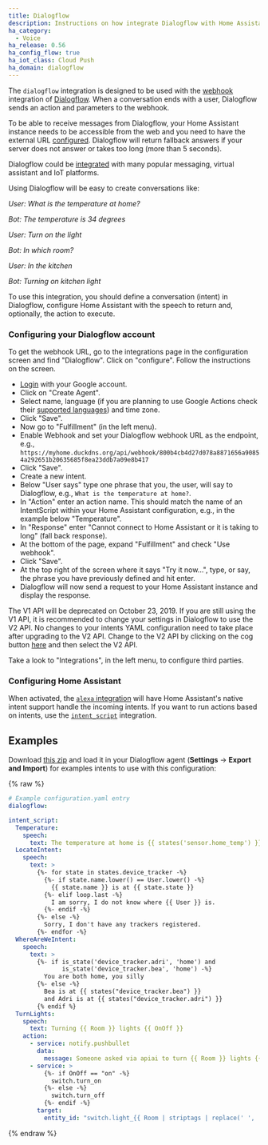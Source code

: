 ```yaml
---
title: Dialogflow
description: Instructions on how integrate Dialogflow with Home Assistant.
ha_category:
  - Voice
ha_release: 0.56
ha_config_flow: true
ha_iot_class: Cloud Push
ha_domain: dialogflow
---
```


The `dialogflow` integration is designed to be used with the [webhook](https://dialogflow.com/docs/fulfillment#webhook) integration of [Dialogflow](https://dialogflow.com/). When a conversation ends with a user, Dialogflow sends an action and parameters to the webhook.

To be able to receive messages from Dialogflow, your Home Assistant instance needs to be accessible from the web and you need to have the external URL [configured](/docs/configuration/basic). Dialogflow will return fallback answers if your server does not answer or takes too long (more than 5 seconds).

Dialogflow could be [integrated](https://dialogflow.com/docs/integrations/) with many popular messaging, virtual assistant and IoT platforms.

Using Dialogflow will be easy to create conversations like:

_User: What is the temperature at home?_

_Bot: The temperature is 34 degrees_

_User: Turn on the light_

_Bot: In which room?_

_User: In the kitchen_

_Bot: Turning on kitchen light_

To use this integration, you should define a conversation (intent) in Dialogflow, configure Home Assistant with the speech to return and, optionally, the action to execute.

### Configuring your Dialogflow account

To get the webhook URL, go to the integrations page in the configuration screen and find "Dialogflow". Click on "configure". Follow the instructions on the screen.

- [Login](https://console.dialogflow.com/) with your Google account.
- Click on "Create Agent".
- Select name, language (if you are planning to use Google Actions check their [supported languages](https://support.google.com/assistant/answer/7108196?hl=en)) and time zone.
- Click "Save".
- Now go to "Fulfillment" (in the left menu).
- Enable Webhook and set your Dialogflow webhook URL as the endpoint, e.g., `https://myhome.duckdns.org/api/webhook/800b4cb4d27d078a8871656a90854a292651b20635685f8ea23ddb7a09e8b417`
- Click "Save".
- Create a new intent.
- Below "User says" type one phrase that you, the user, will say to Dialogflow, e.g., `What is the temperature at home?`.
- In "Action" enter an action name. This should match the name of an IntentScript within your Home Assistant configuration, e.g., in the example below "Temperature".
- In "Response" enter "Cannot connect to Home Assistant or it is taking to long" (fall back response).
- At the bottom of the page, expand "Fulfillment" and check "Use webhook".
- Click "Save".
- At the top right of the screen where it says "Try it now...", type, or say, the phrase you have previously defined and hit enter.
- Dialogflow will now send a request to your Home Assistant instance and display the response.

<div class='note warning'>

  The V1 API will be deprecated on October 23, 2019. If you are still using the V1 API, it is recommended to change your settings in Dialogflow to use the V2 API. No changes to your intents YAML configuration need to take place after upgrading to the V2 API. Change to the V2 API by clicking on the cog button [here](https://console.dialogflow.com/) and then select the V2 API.

</div>

Take a look to "Integrations", in the left menu, to configure third parties.

### Configuring Home Assistant

When activated, the [`alexa` integration](/integrations/alexa/) will have Home Assistant's native intent support handle the incoming intents. If you want to run actions based on intents, use the [`intent_script`](/integrations/intent_script) integration.

## Examples

Download [this zip](https://github.com/home-assistant/home-assistant.io/blob/next/source/assets/HomeAssistant_APIAI.zip) and load it in your Dialogflow agent (**Settings** -> **Export and Import**) for examples intents to use with this configuration:

{% raw %}

```yaml
# Example configuration.yaml entry
dialogflow:

intent_script:
  Temperature:
    speech:
      text: The temperature at home is {{ states('sensor.home_temp') }} degrees
  LocateIntent:
    speech:
      text: >
        {%- for state in states.device_tracker -%}
          {%- if state.name.lower() == User.lower() -%}
            {{ state.name }} is at {{ state.state }}
          {%- elif loop.last -%}
            I am sorry, I do not know where {{ User }} is.
          {%- endif -%}
        {%- else -%}
          Sorry, I don't have any trackers registered.
        {%- endfor -%}
  WhereAreWeIntent:
    speech:
      text: >
        {%- if is_state('device_tracker.adri', 'home') and
               is_state('device_tracker.bea', 'home') -%}
          You are both home, you silly
        {%- else -%}
          Bea is at {{ states("device_tracker.bea") }}
          and Adri is at {{ states("device_tracker.adri") }}
        {% endif %}
  TurnLights:
    speech:
      text: Turning {{ Room }} lights {{ OnOff }}
    action:
      - service: notify.pushbullet
        data:
          message: Someone asked via apiai to turn {{ Room }} lights {{ OnOff }}
      - service: >
          {%- if OnOff == "on" -%}
            switch.turn_on
          {%- else -%}
            switch.turn_off
          {%- endif -%}
        target:
          entity_id: "switch.light_{{ Room | striptags | replace(' ', '_') }}"
```

{% endraw %}
